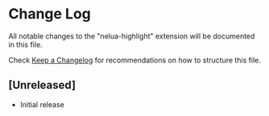 # Change Log

All notable changes to the "nelua-highlight" extension will be documented in this file.

Check [Keep a Changelog](http://keepachangelog.com/) for recommendations on how to structure this file.

## [Unreleased]

- Initial release